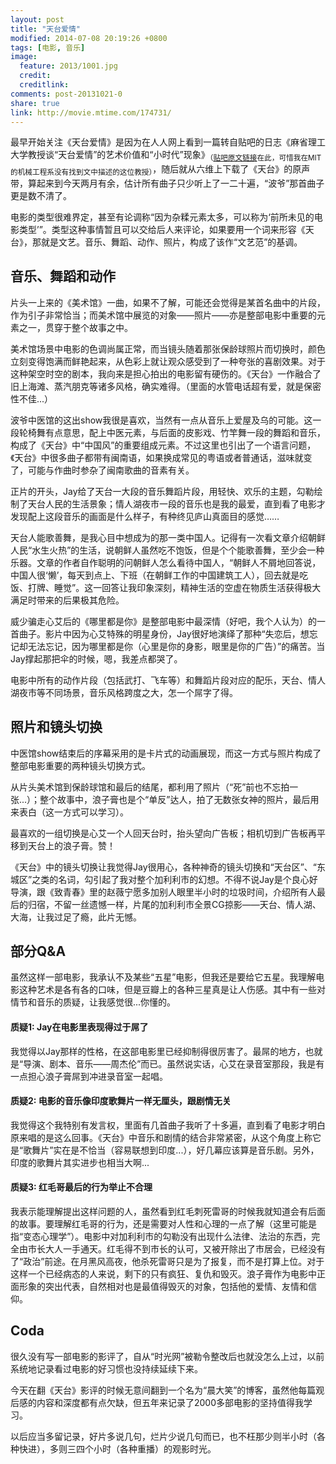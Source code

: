 ```yaml
---
layout: post
title: "天台爱情"
modified: 2014-07-08 20:19:26 +0800
tags: [电影, 音乐]
image:
  feature: 2013/1001.jpg
  credit: 
  creditlink: 
comments: post-20131021-0
share: true
link: http://movie.mtime.com/174731/
---
```


最早开始关注《天台爱情》是因为在人人网上看到一篇转自贴吧的日志《麻省理工大学教授谈“天台爱情”的艺术价值和“小时代”现象》<sub>（[贴吧原文链接](http://tieba.baidu.com/p/2468295766)在此，可惜我在MIT的机械工程系没有找到文中描述的这位教授）</sub>，随后就从六维上下载了《天台》的原声带，算起来到今天两月有余，估计所有曲子只少听上了一二十遍，“波爷”那首曲子更是数不清了。

电影的类型很难界定，甚至有论调称“因为杂糅元素太多，可以称为‘前所未见的电影类型’”。类型这种事情暂且可以交给后人来评论，如果要用一个词来形容《天台》，那就是文艺。音乐、舞蹈、动作、照片，构成了该作“文艺范”的基调。

## 音乐、舞蹈和动作

片头一上来的《美术馆》一曲，如果不了解，可能还会觉得是某首名曲中的片段，作为引子非常恰当；而美术馆中展览的对象——照片——亦是整部电影中重要的元素之一，贯穿于整个故事之中。

美术馆场景中电影的色调尚属正常，而当镜头随着那张保龄球照片而切换时，颜色立刻变得饱满而鲜艳起来，从色彩上就让观众感受到了一种夸张的喜剧效果。对于这种架空时空的剧本，我向来是担心拍出的电影留有硬伤的。《天台》一作融合了旧上海滩、蒸汽朋克等诸多风格，确实难得。（里面的水管电话超有爱，就是保密性不佳...）

波爷中医馆的这出show我很是喜欢，当然有一点从音乐上爱屋及乌的可能。这一段轮椅舞有点意思，配上中医元素，与后面的皮影戏、竹竿舞一段的舞蹈和音乐，构成了《天台》中“中国风”的重要组成元素。不过这里也引出了一个语言问题，《天台》中很多曲子都带有闽南语，如果换成常见的粤语或者普通话，滋味就变了，可能与作曲时参杂了闽南歌曲的音素有关。

正片的开头，Jay给了天台一大段的音乐舞蹈片段，用轻快、欢乐的主题，勾勒绘制了天台人民的生活景象；情人湖夜市一段的音乐也是我的最爱，直到看了电影才发现配上这段音乐的画面是什么样子，有种终见庐山真面目的感觉……

天台人能歌善舞，是我心目中想成为的那一类中国人。记得有一次看文章介绍朝鲜人民“水生火热”的生活，说朝鲜人虽然吃不饱饭，但是个个能歌善舞，至少会一种乐器。文章的作者自作聪明的问朝鲜人怎么看待中国人，“朝鲜人不屑地回答说，中国人很‘懒’，每天到点上、下班（在朝鲜工作的中国建筑工人），回去就是吃饭、打牌、睡觉”。这一回答让我印象深刻，精神生活的空虚在物质生活获得极大满足时带来的后果极其危险。

威少骗走心艾后的《哪里都是你》是整部电影中最深情（好吧，我个人认为）的一首曲子。影片中因为心艾特殊的明星身份，Jay很好地演绎了那种“失恋后，想忘记却无法忘记，因为哪里都是你（心里是你的身影，眼里是你的广告）”的痛苦。当Jay撑起那把伞的时候，嗯，我差点都哭了。

电影中所有的动作片段（包括武打、飞车等）和舞蹈片段对应的配乐，天台、情人湖夜市等不同场景，音乐风格跨度之大，怎一个屌字了得。

## 照片和镜头切换

中医馆show结束后的序幕采用的是卡片式的动画展现，而这一方式与照片构成了整部电影重要的两种镜头切换方式。

从片头美术馆到保龄球馆和最后的结尾，都利用了照片（“死”前也不忘拍一张...）；整个故事中，浪子膏也是个“单反”达人，拍了无数张女神的照片，最后用来表白（这一方式可以学习）。

最喜欢的一组切换是心艾一个人回天台时，抬头望向广告板；相机切到广告板再平移到天台上的浪子膏。赞！

《天台》中的镜头切换让我觉得Jay很用心，各种神奇的镜头切换和“天台区”、“东城区”之类的名词，勾引起了我对整个加利利市的幻想。不得不说Jay是个良心好导演，跟《致青春》里的赵薇宁愿多加别人眼里半小时的垃圾时间，介绍所有人最后的归宿，不留一丝遗憾一样，片尾的加利利市全景CG掠影——天台、情人湖、大海，让我过足了瘾，此片无憾。

## 部分Q&A

虽然这样一部电影，我承认不及某些“五星”电影，但我还是要给它五星。我理解电影这种艺术是各有各的口味，但是豆瓣上的各种三星真是让人伤感。其中有一些对情节和音乐的质疑，让我感觉很...你懂的。

#### 质疑1: Jay在电影里表现得过于屌了

我觉得以Jay那样的性格，在这部电影里已经抑制得很厉害了。最屌的地方，也就是“导演、剧本、音乐——周杰伦”而已。虽然说实话，心艾在录音室那段，我是有一点担心浪子膏屌到冲进录音室一起唱。

#### 质疑2: 电影的音乐像印度歌舞片一样无厘头，跟剧情无关

我觉得这个我特别有发言权，里面有几首曲子我听了十多遍，直到看了电影才明白原来唱的是这么回事。《天台》中音乐和剧情的结合非常紧密，从这个角度上称它是“歌舞片”实在是不恰当（容易联想到印度...），好几幕应该算是音乐剧。另外，印度的歌舞片其实进步也相当大啊...

#### 质疑3: 红毛哥最后的行为举止不合理

我表示能理解提出这样问题的人，虽然看到红毛刺死雷哥的时候我就知道会有后面的故事。要理解红毛哥的行为，还是需要对人性和心理的一点了解（这里可能是指“变态心理学”）。电影中对加利利市的勾勒没有出现什么法律、法治的东西，完全由市长大人一手通天。红毛得不到市长的认可，又被开除出了市居会，已经没有了“政治”前途。在月黑风高夜，他杀死雷哥只是为了报复，而不是打算上位。对于这样一个已经病态的人来说，剩下的只有疯狂、复仇和毁灭。浪子膏作为电影中正面形象的突出代表，自然相对也是最值得毁灭的对象，包括他的爱情、友情和信仰。

## Coda

很久没有写一部电影的影评了，自从“时光网”被勒令整改后也就没怎么上过，以前系统地记录看过电影的好习惯也没持续延续下来。

今天在翻《天台》影评的时候无意间翻到一个名为“晨大笑”的博客，虽然他每篇观后感的内容和深度都有点欠缺，但五年来记录了2000多部电影的坚持值得我学习。

以后应当多留记录，好片多说几句，烂片少说几句而已，也不枉那少则半小时（各种快进），多则三四个小时（各种重播）的观影时光。

